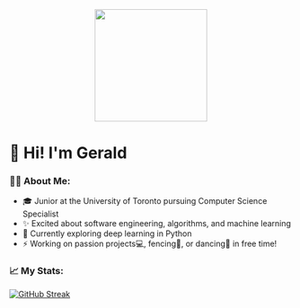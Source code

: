 <div align="center">
  <img src="https://media.giphy.com/media/X8pjFFHcL7WFc7bQMY/giphy.gif" width="200"/>
</div>
<h1>
  👋 Hi! I'm Gerald
</h1>

<h3>
  👨‍💻 About Me:
</h3>
<ul>
  <li>🎓 Junior at the University of Toronto pursuing Computer Science Specialist</li>
  <li>✨ Excited about software engineering, algorithms, and machine learning</li>
  <li>🌱 Currently exploring deep learning in Python</li>
  <li>⚡ Working on passion projects💻, fencing🤺, or dancing🕺 in free time!</li>
</ul>

<h3>
  📈 My Stats:
</h3>

[![GitHub Streak](http://github-readme-streak-stats.herokuapp.com?user=geraldyywang&theme=dark&background=000000)](https://git.io/streak-stats)





<!--
**geraldyywang/geraldyywang** is a ✨ _special_ ✨ repository because its `README.md` (this file) appears on your GitHub profile.
[![Gerald's GitHub stats](https://github-readme-stats-omega-seven-94.vercel.app//api?username=geraldyywang)](https://github.com/anuraghazra/github-readme-stats)
[![Top Langs](https://github-readme-stats.vercel.app/api/top-langs/?username=geraldyywang&layout=compact&theme=vision-friendly-dark)](https://github.com/anuraghazra/github-readme-stats)
[![](https://visitcount.itsvg.in/api?id=geraldyywang&label=Profile%20Views&color=4&icon=0&pretty=true)](https://visitcount.itsvg.in)
Here are some ideas to get you started:

- 🔭 I’m currently working on ...
- 🌱 I’m currently learning ...
- 👯 I’m looking to collaborate on ...
- 🤔 I’m looking for help with ...
- 💬 Ask me about ...
- 📫 How to reach me: ...
- 😄 Pronouns: ...
- ⚡ Fun fact: ...
-->
